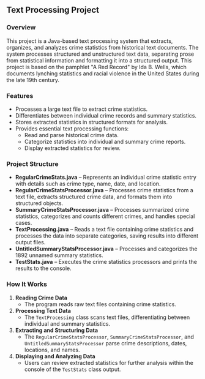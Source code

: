 ## Text Processing Project

### Overview
This project is a Java-based text processing system that extracts, organizes, and analyzes crime statistics from historical text documents. The system processes structured and unstructured text data, separating prose from statistical information and formatting it into a structured output.
This project is based on the pamphlet "A Red Record" by Ida B. Wells, which documents lynching statistics and racial violence in the United States during the late 19th century.

### Features
- Processes a large text file to extract crime statistics.
- Differentiates between individual crime records and summary statistics.
- Stores extracted statistics in structured formats for analysis.
- Provides essential text processing functions:
  - Read and parse historical crime data.
  - Categorize statistics into individual and summary crime reports.
  - Display extracted statistics for review.

### Project Structure
- **RegularCrimeStats.java** – Represents an individual crime statistic entry with details such as crime type, name, date, and location.
- **RegularCrimeStatsProcessor.java** – Processes crime statistics from a text file, extracts structured crime data, and formats them into structured objects.
- **SummaryCrimeStatsProcessor.java** – Processes summarized crime statistics, categorizes and counts different crimes, and handles special cases.
- **TextProcessing.java** – Reads a text file containing crime statistics and processes the data into separate categories, saving results into different output files.
- **UntitledSummaryStatsProcessor.java** – Processes and categorizes the 1892 unnamed summary statistics.
- **TestStats.java** – Executes the crime statistics processors and prints the results to the console.

### How It Works
1. **Reading Crime Data**
   - The program reads raw text files containing crime statistics.
2. **Processing Text Data**
   - The `TextProcessing` class scans text files, differentiating between individual and summary statistics.
3. **Extracting and Structuring Data**
   - The `RegularCrimeStatsProcessor`, `SummaryCrimeStatsProcessor`, and `UntitledSummaryStatsProcessor` parse crime descriptions, dates, locations, and names.
4. **Displaying and Analyzing Data**
   - Users can review extracted statistics for further analysis within the console of the `TestStats` class output.

